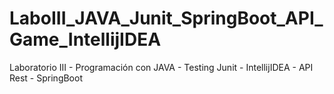 # LaboIII_JAVA_Junit_SpringBoot_API_Game_IntellijIDEA
Laboratorio III - Programación con JAVA - Testing Junit - IntellijIDEA - API Rest - SpringBoot
